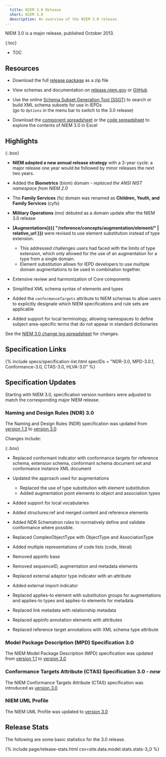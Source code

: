 ```yaml
---
  title: NIEM 3.0 Release
  short: NIEM 3.0
  description: An overview of the NIEM 3.0 release.
---
```


NIEM 3.0 is a major release, published October 2013.

{:toc}
- TOC

## Resources

- Download the full [release package](https://github.com/NIEM/NIEM-Releases/archive/niem-3.0.zip) as a zip file

- View schemas and documentation on [release.niem.gov](https://release.niem.gov/niem/3.0) or [GitHub](https://github.com/NIEM/NIEM-Releases/tree/niem-3.0)

- Use the online [Schema Subset Generation Tool (SSGT)](https://tools.niem.gov/niemtools/ssgt/index.iepd) to search or build XML schema subsets for use in IEPDs
  <br/><span class="text-muted">(go to `Options` in the menu bar to switch to the 3.0 release)</span>

- Download the [component spreadsheet](https://release.niem.gov/niem/3.0/niem-3.0.xlsx) or the [code spreadsheet](https://release.niem.gov/niem/3.0/niem-3.0-codes.xlsx) to explore the contents of NIEM 3.0 in Excel

## Highlights

{:.box}
- **NIEM adopted a new annual release strategy** with a 3-year cycle: a major release one year would be followed by minor releases the next two years.

- Added the **Biometrics** (biom) domain - *replaced the ANSI NIST namespace from NIEM 2.0*

- The **Family Services** (fs) domain was renamed as **Children, Youth, and Family Services** (cyfs)

- **Military Operations** (mo) debuted as a domain update after the NIEM 3.0 release

- **[Augmentations]({{ "/reference/concepts/augmentation/element/" | relative_url }})** were revised to use element substitution instead of type extension.
  - This addressed challenges users had faced with the limits of type extension, which only allowed for the use of an augmentation for a type from a single domain.
  - Element substitution allows for IEPD developers to use multiple domain augmentations to be used in combination together.

- Extensive review and harmonization of Core components

- Simplified XML schema syntax of elements and types

- Added the `conformanceTargets` attribute to NIEM schemas to allow users to explicitly designate which NIEM specifications and rule sets are applicable

- Added support for local terminology, allowing namespaces to define subject area-specific terms that do not appear in standard dictionaries

See the [NIEM 3.0 change log spreadsheet](https://release.niem.gov/niem/3.0/niem-3.0-changelog.xlsx) for changes.

## Specification Links

{% include specs/specification-list.html specIDs = "NDR-3.0, MPD-3.0.1, Conformance-3.0, CTAS-3.0, HLVA-3.0" %}

## Specification Updates

Starting with NIEM 3.0, specification version numbers were adjusted to match the corresponding major NIEM release.

### Naming and Design Rules (NDR) 3.0

The Naming and Design Rules (NDR) specification was updated from [version 1.3](https://reference.niem.gov/niem/specification/naming-and-design-rules/1.3/niem-ndr-1.3.pdf) to [version 3.0](https://reference.niem.gov/niem/specification/naming-and-design-rules/3.0/niem-ndr-3.0.html)

Changes include:

{:.box}
- Replaced conformant indicator with conformance targets for reference schema, extension schema, conformant schema document set and conformance instance XML document

- Updated the approach used for augmentations
  - Replaced the use of type substitution with element substitution
  - Added augmentation point elements to object and association types

- Added support for local vocabularies

- Added structures:ref and merged content and reference elements

- Added NDR Schematron rules to normatively define and validate conformance where possible.

- Replaced ComplexObjectType with ObjectType and AssociationType

- Added multiple representations of code lists (code, literal)

- Removed appinfo base

- Removed sequenceID, augmentation and metadata elements

- Replaced external adaptor type indicator with an attribute

- Added external import indicator

- Replaced applies-to element with substitution groups for augmentations and applies-to types and applies-to elements for metadata

- Replaced link metadata with relationship metadata

- Replaced appinfo annotation elements with attributes

- Replaced reference target annotations with XML schema type attribute

### Model Package Description (MPD) Specification 3.0

The NIEM Model Package Description (MPD) specification was updated from [version 1.1](https://reference.niem.gov/niem/specification/model-package-description/1.1/) to [version 3.0](https://reference.niem.gov/niem/specification/model-package-description/3.0/)

### Conformance Targets Attribute (CTAS) Specification 3.0 - *new*

The NIEM Conformance Targets Attribute (CTAS) specification was introduced as [version 3.0](https://reference.niem.gov/niem/specification/conformance-targets-attribute/3.0/NIEM-CTAS-3.0-2014-07-31.html)

### NIEM UML Profile

The NIEM UML Profile was updated to [version 3.0](https://reference.niem.gov/niem/specification/uml-profile/omg/3.0beta1/)

## Release Stats

The following are some basic statistics for the 3.0 release.

{% include page/release-stats.html csv=site.data.model.stats.stats-3_0 %}

<br/>

